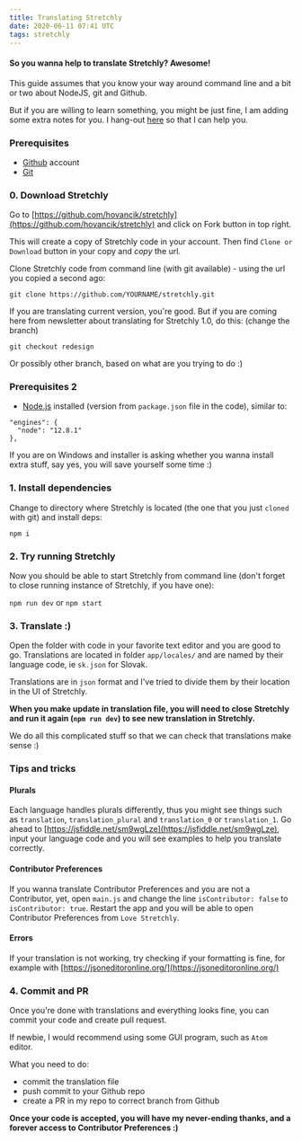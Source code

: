 ```yaml
---
title: Translating Stretchly
date: 2020-06-11 07:41 UTC
tags: stretchly
---
```


#### So you wanna help to translate Stretchly? Awesome!

This guide assumes that you know your way around command line and a bit or two about NodeJS, git and Github.

But if you are willing to learn something, you might be just fine, I am adding some extra notes for you. I hang-out [here](https://gitter.im/stretchly/Lobby) so that I can help you.

### Prerequisites
- [Github](https://github.com) account
- [Git](https://git-scm.com/)

### 0. Download Stretchly
Go to [https://github.com/hovancik/stretchly](https://github.com/hovancik/stretchly) and click on Fork button in top right.

This will create a copy of Stretchly code in your account. Then find `Clone or Download` button in your copy and *copy* the url.

Clone Stretchly code from command line (with git available) - using the url you copied a second ago:  

`git clone https://github.com/YOURNAME/stretchly.git`

If you are translating current version, you're good. But if you are coming here from newsletter about translating for Stretchly 1.0, do this: (change the branch)

`git checkout redesign`

Or possibly other branch, based on what are you trying to do :)

### Prerequisites 2

- [Node.js](https://nodejs.org/en/) installed (version from `package.json` file in the code), similar to:

```
"engines": {
  "node": "12.8.1"
},
```
If you are on Windows and installer is asking whether you wanna install extra stuff, say yes, you will save yourself some time :)

### 1. Install dependencies
Change to directory where Stretchly is located (the one that you just `cloned` with git) and install deps:

`npm i`

### 2. Try running Stretchly

Now you should be able to start Stretchly from command line (don't forget to close running instance of Stretchly, if you have one):

`npm run dev` or `npm start`

### 3. Translate :)

Open the folder with code in your favorite text editor and you are good to go. Translations are located in folder `app/locales/` and are named by their language code, ie `sk.json` for Slovak.

Translations are in `json` format and I've tried to divide them by their location in the UI of Stretchly.

**When you make update in translation file, you will need to close Stretchly and run it again (`npm run dev`) to see new translation in Stretchly.**

We do all this complicated stuff so that we can check that translations make sense :)

### Tips and tricks
#### Plurals

Each language handles plurals differently, thus you might see things such as `translation`, `translation_plural` and `translation_0` or `translation_1`. Go ahead to [https://jsfiddle.net/sm9wgLze](https://jsfiddle.net/sm9wgLze), input your language code and you will see examples to help you translate correctly.

#### Contributor Preferences
If you wanna translate Contributor Preferences and you are not a Contributor, yet, open `main.js` and change the line `isContributor: false` to `isContributor: true`. Restart the app and you will be able to open Contributor Preferences from `Love Stretchly`.

#### Errors
If your translation is not working, try checking if your formatting is fine, for example with [https://jsoneditoronline.org/](https://jsoneditoronline.org/)  

### 4. Commit and PR

Once you're done with translations and everything looks fine, you can commit your code and create pull request.

If newbie, I would recommend using some GUI program, such as `Atom` editor.

What you need to do:
- commit the translation file
- push commit to your Github repo
- create a PR in my repo to correct branch from Github

**Once your code is accepted, you will have my never-ending thanks, and a forever access to Contributor Preferences :)**

